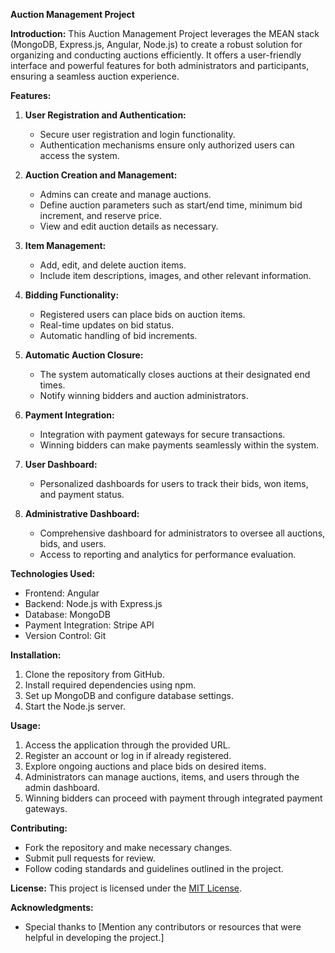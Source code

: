 **Auction Management Project**

**Introduction:**
This Auction Management Project leverages the MEAN stack (MongoDB, Express.js, Angular, Node.js) to create a robust solution for organizing and conducting auctions efficiently. It offers a user-friendly interface and powerful features for both administrators and participants, ensuring a seamless auction experience.

**Features:**

1. **User Registration and Authentication:**
   - Secure user registration and login functionality.
   - Authentication mechanisms ensure only authorized users can access the system.

2. **Auction Creation and Management:**
   - Admins can create and manage auctions.
   - Define auction parameters such as start/end time, minimum bid increment, and reserve price.
   - View and edit auction details as necessary.

3. **Item Management:**
   - Add, edit, and delete auction items.
   - Include item descriptions, images, and other relevant information.

4. **Bidding Functionality:**
   - Registered users can place bids on auction items.
   - Real-time updates on bid status.
   - Automatic handling of bid increments.

5. **Automatic Auction Closure:**
   - The system automatically closes auctions at their designated end times.
   - Notify winning bidders and auction administrators.

6. **Payment Integration:**
   - Integration with payment gateways for secure transactions.
   - Winning bidders can make payments seamlessly within the system.

7. **User Dashboard:**
   - Personalized dashboards for users to track their bids, won items, and payment status.

8. **Administrative Dashboard:**
   - Comprehensive dashboard for administrators to oversee all auctions, bids, and users.
   - Access to reporting and analytics for performance evaluation.

**Technologies Used:**
- Frontend: Angular
- Backend: Node.js with Express.js
- Database: MongoDB
- Payment Integration: Stripe API
- Version Control: Git

**Installation:**
1. Clone the repository from GitHub.
2. Install required dependencies using npm.
3. Set up MongoDB and configure database settings.
4. Start the Node.js server.

**Usage:**
1. Access the application through the provided URL.
2. Register an account or log in if already registered.
3. Explore ongoing auctions and place bids on desired items.
4. Administrators can manage auctions, items, and users through the admin dashboard.
5. Winning bidders can proceed with payment through integrated payment gateways.

**Contributing:**
- Fork the repository and make necessary changes.
- Submit pull requests for review.
- Follow coding standards and guidelines outlined in the project.

**License:**
This project is licensed under the [MIT License](https://opensource.org/licenses/MIT).


**Acknowledgments:**
- Special thanks to [Mention any contributors or resources that were helpful in developing the project.]
